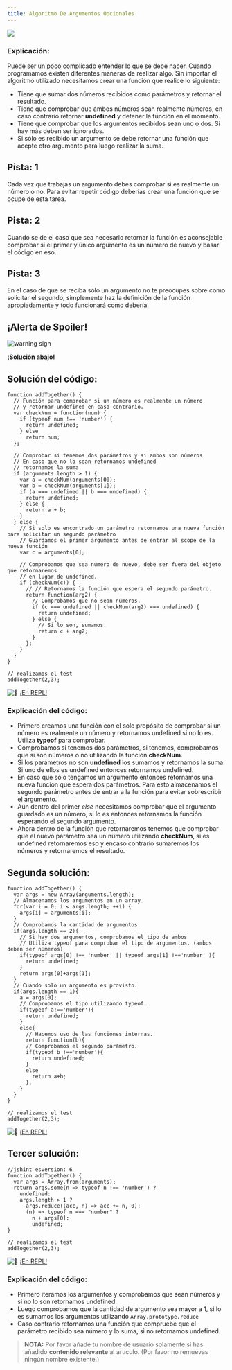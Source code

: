 ```yaml
---
title: Algoritmo De Argumentos Opcionales
---
```

![](//discourse-user-assets.s3.amazonaws.com/original/2X/f/ff2fd8ffa014eea28587a8ef4933340d3dcc4b09.jpg)

### Explicación:

Puede ser un poco complicado entender lo que se debe hacer. Cuando programamos existen diferentes maneras de realizar algo. Sin importar el algoritmo utilizado necesitamos crear una función que realice lo siguiente:

*   Tiene que sumar dos números recibidos como parámetros y retornar el resultado.
*   Tiene que comprobar que ambos números sean realmente números, en caso contrario retornar **undefined** y detener la función en el momento.
*   Tiene que comprobar que los argumentos recibidos sean uno o dos. Si hay más deben ser ignorados.
*   Si sólo es recibido un argumento se debe retornar una función que acepte otro argumento para luego realizar la suma.

## Pista: 1

Cada vez que trabajas un argumento debes comprobar si es realmente un número o no. Para evitar repetir código deberías crear una función que se ocupe de esta tarea.

## Pista: 2

Cuando se de el caso que sea necesario retornar la función es aconsejable comprobar si el primer y único argumento es un número de nuevo y basar el código en eso.

## Pista: 3

En el caso de que se reciba sólo un argumento no te preocupes sobre como solicitar el segundo, simplemente haz la definición de la función apropiadamente y todo funcionará como debería.

## ¡Alerta de Spoiler!

![warning sign](//discourse-user-assets.s3.amazonaws.com/original/2X/2/2d6c412a50797771301e7ceabd554cef4edcd74d.gif)

**¡Solución abajo!**

## Solución del código:

    function addTogether() {
      // Función para comprobar si un número es realmente un número
      // y retornar undefined en caso contrario.
      var checkNum = function(num) {
        if (typeof num !== 'number') {
          return undefined;
        } else
          return num;
      };

      // Comprobar si tenemos dos parámetros y si ambos son números
      // En caso que no lo sean retornamos undefined
      // retornamos la suma
      if (arguments.length > 1) {
        var a = checkNum(arguments[0]);
        var b = checkNum(arguments[1]);
        if (a === undefined || b === undefined) {
          return undefined;
        } else {
          return a + b;
        }
      } else {
        // Si solo es encontrado un parámetro retornamos una nueva función para solicitar un segundo parámetro
        // Guardamos el primer argumento antes de entrar al scope de la nueva función
        var c = arguments[0];

        // Comprobamos que sea número de nuevo, debe ser fuera del objeto que retornaremos
        // en lugar de undefined.
        if (checkNum(c)) {
          // // Retornamos la función que espera el segundo parámetro.
          return function(arg2) {
            // Comprobamos que no sean números.
            if (c === undefined || checkNum(arg2) === undefined) {
              return undefined;
            } else {
              // Si lo son, sumamos.
              return c + arg2;
            }
          };
        }
      }
    }

    // realizamos el test
    addTogether(2,3);

![:rocket:](//forum.freecodecamp.com/images/emoji/emoji_one/rocket.png?v=2 ":rocket:") <a href='https://repl.it/CLnz/0' target='_blank' rel='nofollow'>¡En REPL!</a>

### Explicación del código:

*   Primero creamos una función con el solo propósito de comprobar si un número es realmente un número y retornamos undefined si no lo es. Utiliza **typeof** para comprobar.
*   Comprobamos si tenemos dos parámetros, si tenemos, comprobamos que si son números o no utilizando la función **checkNum**.
*   Si los parámetros no son **undefined** los sumamos y retornamos la suma. Si uno de ellos es undefined entonces retornamos undefined.
*   En caso que solo tengamos un argumento entonces retornamos una nueva función que espera dos parámetros. Para esto almacenamos el segundo parámetro antes de entrar a la función para evitar sobrescribir el argumento.
*   Aún dentro del primer _else_ necesitamos comprobar que el argumento guardado es un número, si lo es entonces retornamos la función esperando el segundo argumento.
*   Ahora dentro de la función que retornaremos tenemos que comprobar que el nuevo parámetro sea un número utilizando **checkNum**, si es undefined retornaremos eso y encaso contrario sumaremos los números y retornaremos el resultado.

## Segunda solución:

    function addTogether() {
      var args = new Array(arguments.length);
      // Almacenamos los argumentos en un array.
      for(var i = 0; i < args.length; ++i) {
        args[i] = arguments[i];
      }
      // Comprobamos la cantidad de argumentos.
      if(args.length == 2){
        // Si hay dos argumentos, comprobamos el tipo de ambos
        // Utiliza typeof para comprobar el tipo de argumentos. (ambos deben ser números)
        if(typeof args[0] !== 'number' || typeof args[1] !=='number' ){
          return undefined;
        }
        return args[0]+args[1];
      }
      // Cuando solo un argumento es provisto.
      if(args.length == 1){
        a = args[0];
        // Comprobamos el tipo utilizando typeof.
        if(typeof a!=='number'){
          return undefined;
        }
        else{
          // Hacemos uso de las funciones internas.
          return function(b){
          // Comprobamos el segundo parámetro.
          if(typeof b !=='number'){
            return undefined;
          }
          else
            return a+b;
          };
        }
      }
    }

    // realizamos el test
    addTogether(2,3);

![:rocket:](//forum.freecodecamp.com/images/emoji/emoji_one/rocket.png?v=2 ":rocket:") <a href='https://repl.it/CLoA/0' target='_blank' rel='nofollow'>¡En REPL!</a>

## Tercer solución:

    //jshint esversion: 6
    function addTogether() {
      var args = Array.from(arguments);
      return args.some(n => typeof n !== 'number') ? 
        undefined: 
        args.length > 1 ?
          args.reduce((acc, n) => acc += n, 0):
          (n) => typeof n === "number" ? 
            n + args[0]:
            undefined;
    }

    // realizamos el test
    addTogether(2,3);

![:rocket:](//forum.freecodecamp.com/images/emoji/emoji_one/rocket.png?v=2 ":rocket:") <a href='https://repl.it/CLoB/0' target='_blank' rel='nofollow'>¡En REPL!</a>

### Explicación del código:

*   Primero iteramos los argumentos y comprobamos que sean números y si no lo son retornamos undefined.
*   Luego comprobamos que la cantidad de argumento sea mayor a 1, si lo es sumamos los argumentos utilizando `Array.prototype.reduce`
*   Caso contrario retornamos una función que compruebe que el parámetro recibido sea número y lo suma, si no retornamos undefined.

> **NOTA:** Por favor añade tu nombre de usuario solamente si has añadido **contenido relevante** al artículo. (Por favor no remuevas ningún nombre existente.)
